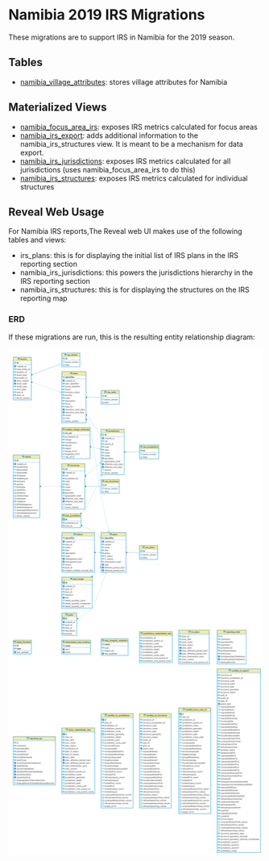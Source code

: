 # Namibia 2019 IRS Migrations

These migrations are to support IRS in Namibia for the 2019 season.

## Tables

- [namibia_village_attributes](deploy/namibia_village_attributes.psql): stores village attributes for Namibia

## Materialized Views

- [namibia_focus_area_irs](deploy/namibia_focus_area_irs.psql): exposes IRS metrics calculated for focus areas
- [namibia_irs_export](deploy/namibia_irs_export.psql): adds additional information to the namibia_irs_structures view.  It is meant to be a mechanism for data export.
- [namibia_irs_jurisdictions](deploy/namibia_irs_jurisdictions.psql): exposes IRS metrics calculated for all jurisdictions (uses namibia_focus_area_irs to do this)
- [namibia_irs_structures](deploy/namibia_irs_structures.psql): exposes IRS metrics calculated for individual structures

## Reveal Web Usage

For Namibia IRS reports,The Reveal web UI makes use of the following tables and views:

- irs_plans: this is for displaying the initial list of IRS plans in the IRS reporting section
- namibia_irs_jurisdictions: this powers the jurisdictions hierarchy in the IRS reporting section
- namibia_irs_structures: this is for displaying the structures on the IRS reporting map

### ERD

If these migrations are run, this is the resulting entity relationship diagram:

![Thailand Focus Investigation](namibia-2019-irs-erd.png)
